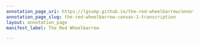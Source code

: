 ```yaml
---
annotation_page_uri: https://lgsump.github.io/the-red-wheelbarrow/annotations/the-red-wheelbarrow-canvas-1-transcription.json
annotation_page_slug: the-red-wheelbarrow-canvas-1-transcription
layout: annotation_page
manifest_label: The Red Wheelbarrow

---
```

